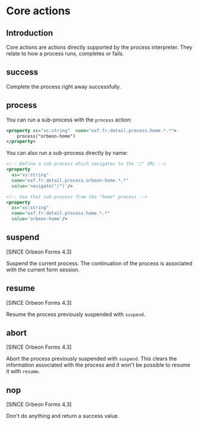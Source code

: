 # Core actions

<!-- toc -->

## Introduction

Core actions are actions directly supported by the process interpreter. They relate to how a process runs, completes or fails.

## success

Complete the process right away successfully.

## process

You can run a sub-process with the `process` action:

```xml
<property as="xs:string"  name="oxf.fr.detail.process.home.*.*">
    process("orbeon-home")
</property>
```

You can also run a sub-process directly by name:

```xml
<!-- Define a sub-process which navigates to the "/" URL -->
<property
  as="xs:string"
  name="oxf.fr.detail.process.orbeon-home.*.*"
  value='navigate("/")'/>

<!-- Use that sub-process from the "home" process -->
<property
  as="xs:string"
  name="oxf.fr.detail.process.home.*.*"
  value='orbeon-home'/>
```

## suspend

[SINCE Orbeon Forms 4.3]

Suspend the current process. The continuation of the process is associated with the current form session.

## resume

[SINCE Orbeon Forms 4.3]

Resume the process previously suspended with `suspend`.

## abort

[SINCE Orbeon Forms 4.3]

Abort the process previously suspended with `suspend`. This clears the information associated with the process and it won't be possible to resume it with `resume`.

## nop

[SINCE Orbeon Forms 4.3]

Don't do anything and return a success value.
